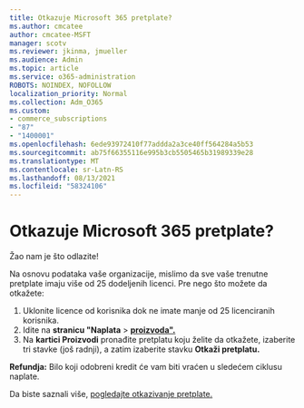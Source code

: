 ```yaml
---
title: Otkazuje Microsoft 365 pretplate?
ms.author: cmcatee
author: cmcatee-MSFT
manager: scotv
ms.reviewer: jkinma, jmueller
ms.audience: Admin
ms.topic: article
ms.service: o365-administration
ROBOTS: NOINDEX, NOFOLLOW
localization_priority: Normal
ms.collection: Adm_O365
ms.custom:
- commerce_subscriptions
- "87"
- "1400001"
ms.openlocfilehash: 6ede93972410f77addda2a3ce40ff564284a5b53
ms.sourcegitcommit: ab75f66355116e995b3cb5505465b31989339e28
ms.translationtype: MT
ms.contentlocale: sr-Latn-RS
ms.lasthandoff: 08/13/2021
ms.locfileid: "58324106"
---
```

# <a name="canceling-your-microsoft-365-subscription"></a>Otkazuje Microsoft 365 pretplate?

Žao nam je što odlazite!
  
Na osnovu podataka vaše organizacije, mislimo da sve vaše trenutne pretplate imaju više od 25 dodeljenih licenci. Pre nego što možete da otkažete:

1. Uklonite licence od korisnika dok ne imate manje od 25 licenciranih korisnika.
2. Idite na **stranicu "Naplata** \> **[proizvoda".](https://go.microsoft.com/fwlink/p/?linkid=842054)**
3. Na **kartici Proizvodi** pronađite pretplatu koju želite da otkažete, izaberite tri stavke (još radnji), a zatim izaberite stavku **Otkaži pretplatu.**

**Refundja:** Bilo koji odobreni kredit će vam biti vraćen u sledećem ciklusu naplate.

Da biste saznali više, [pogledajte otkazivanje pretplate.](https://docs.microsoft.com/microsoft-365/commerce/subscriptions/cancel-your-subscription)